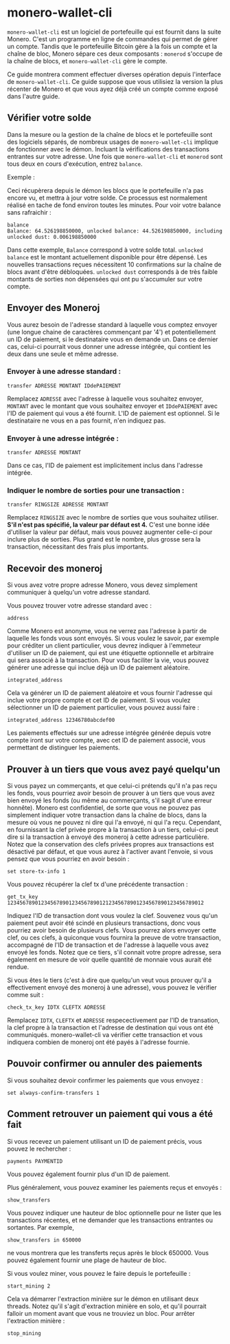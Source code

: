 # monero-wallet-cli

`monero-wallet-cli` est un logiciel de portefeuille qui est fournit dans la suite Monero. C'est un
programme en ligne de commandes qui permet de gérer un compte. Tandis que le portefeuille Bitcoin
gère à la fois un compte et la chaîne de bloc, Monero sépare ces deux composants : `monerod`
s'occupe de la chaîne de blocs, et `monero-wallet-cli` gère le compte.

Ce guide montrera comment effectuer diverses opération depuis l'interface de `monero-wallet-cli`. Ce guide suppose que vous utilisiez la version la plus récenter de Monero et que vous ayez déjà créé un compte comme exposé dans l'autre guide.


## Vérifier votre solde

Dans la mesure ou la gestion de la chaîne de blocs et le portefeuille sont des logiciels séparés,
de nombreux usages de `monero-wallet-cli` implique de fonctionner avec le démon. Incluant la
vérifications des transactions entrantes sur votre adresse. Une fois que `monero-wallet-cli` et
`monerod` sont tous deux en cours d'exécution, entrez `balance`.

Exemple :

Ceci récupèrera depuis le démon les blocs que le portefeuille n'a pas encore vu, et mettra à jour
votre solde. Ce processus est normalement réalisé en tache de fond environ toutes les minutes.
Pour voir votre balance sans rafraichir :

    balance
    Balance: 64.526198850000, unlocked balance: 44.526198850000, including unlocked dust: 0.006198850000

Dans cette exemple, `Balance` correspond à votre solde total. `unlocked balance` est le montant actuellement disponible pour être dépensé. Les nouvelles transactions reçues nécessitent 10 confirmations sur la chaîne de blocs avant d'être débloquées. `unlocked dust` corresponds à de très faible montants de sorties non dépensées qui ont pu s'accumuler sur votre compte.

## Envoyer des Moneroj

Vous aurez besoin de l'adresse standard à laquelle vous comptez envoyer (une longue chaine de
caractères commençant par '4') et potentiellement un ID de paiement, si le destinataire vous en
demande un. Dans ce dernier cas, celui-ci pourrait vous donner une adresse intégrée, qui contient
les deux dans une seule et même adresse.

### Envoyer à une adresse standard :

    transfer ADRESSE MONTANT IDdePAIEMENT

Remplacez `ADRESSE` avec l'adresse à laquelle vous souhaitez envoyer, `MONTANT` avec le montant que vous souhaitez
envoyer et `IDdePAIEMENT` avec l'ID de paiement qui vous a été fournit. L'ID de paiement est optionnel. Si le
destinataire ne vous en a pas fournit, n'en indiquez pas.

### Envoyer à une adresse intégrée :

    transfer ADRESSE MONTANT

Dans ce cas, l'ID de paiement est implicitement inclus dans l'adresse intégrée.

### Indiquer le nombre de sorties pour une transaction :

    transfer RINGSIZE ADRESSE MONTANT

Remplacez `RINGSIZE` avec le nombre de sorties que vous souhaitez utiliser. **S'il n'est pas spécifié, la valeur par défaut est 4.** C'est une bonne idée d'utiliser la valeur par défaut, mais vous pouvez augmenter celle-ci pour inclure plus de sorties. Plus grand est le nombre, plus grosse sera la transaction, nécessitant des frais plus importants.


## Recevoir des moneroj

Si vous avez votre propre adresse Monero, vous devez simplement communiquer à quelqu'un votre adresse standard.

Vous pouvez trouver votre adresse standard avec :

    address

Comme Monero est anonyme, vous ne verrez pas l'adresse à partir de laquelle les fonds vous sont envoyés.
Si vous voulez le savoir, par exemple pour créditer un client particulier, vous devrez indiquer à
l'emmeteur d'utiliser un ID de paiement, qui est une étiquette optionnelle et arbitraire qui sera
associé à la transaction. Pour vous faciliter la vie, vous pouvez générer une adresse qui inclue déjà
un ID de paiement aléatoire.

    integrated_address

Cela va générer un ID de paiement aléatoire et vous fournir l'adresse qui inclue votre propre compte
et cet ID de paiement. Si vous voulez sélectionner un ID de paiement particulier, vous pouvez aussi
faire :

    integrated_address 12346780abcdef00

Les paiements effectués sur une adresse intégrée générée depuis votre compte iront sur votre compte,
avec cet ID de paiement associé, vous permettant de distinguer les paiements.


## Prouver à un tiers que vous avez payé quelqu'un

Si vous payez un commerçants, et que celui-ci prétends qu'il n'a pas reçu les fonds, vous pourriez
avoir besoin de prouver à un tiers que vous avez bien envoyé les fonds (ou même au commerçants,
s'il sagit d'une erreur honnête). Monero est confidentiel, de sorte que vous ne pouvez pas
simplement indiquer votre transaction dans la chaîne de blocs, dans la mesure où vous ne pouvez ni
dire qui l'a envoyé, ni qui l'a reçu. Cependant, en fournissant la clef privée propre à la
transaction à un tiers, celui-ci peut dire si la transaction à envoyé des moneroj à cette adresse
particulière. Notez que la conservation des clefs privées propres aux transactions est désactivé
par défaut, et que vous aurez à l'activer avant l'envoie, si vous pensez que vous pourriez en avoir
besoin :

    set store-tx-info 1

Vous pouvez récupérer la clef tx d'une précédente transaction :

    get_tx_key 1234567890123456789012345678901212345678901234567890123456789012

Indiquez l'ID de transaction dont vous voulez la clef. Souvenez vous qu'un paiement peut avoir
été scindé en plusieurs transactions, donc vous pourriez avoir besoin de plusieurs clefs. Vous
pourrez alors envoyer cette clef, ou ces clefs, à quiconque vous fournira la preuve de votre
transaction, accompagné de l'ID de transaction et de l'adresse à laquelle vous avez envoyé les
fonds. Notez que ce tiers, s'il connait votre propre adresse, sera également en mesure de voir
quelle quantité de monnaie vous aurait été rendue.

Si vous êtes le tiers (c'est à dire que quelqu'un veut vous prouver qu'il a effectivement envoyé
des moneroj à une adresse), vous pouvez le vérifier comme suit :

    check_tx_key IDTX CLEFTX ADRESSE

Remplacez `IDTX`, `CLEFTX` et `ADRESSE` respecectivement par l'ID de transation, la clef propre
à la transaction et l'adresse de destination qui vous ont été communiqués. monero-wallet-cli va
vérifier cette transaction et vous indiquera combien de moneroj ont été payés à l'adresse fournie.


## Pouvoir confirmer ou annuler des paiements

Si vous souhaitez devoir confirmer les paiements que vous envoyez :

    set always-confirm-transfers 1


## Comment retrouver un paiement qui vous a été fait

Si vous recevez un paiement utilisant un ID de paiement précis, vous pouvez le rechercher :

    payments PAYMENTID

Vous pouvez également fournir plus d'un ID de paiement.

Plus généralement, vous pouvez examiner les paiements reçus et envoyés :

    show_transfers

Vous pouvez indiquer une hauteur de bloc optionnelle pour ne lister que les transactions
récentes, et ne demander que les transactions entrantes ou sortantes. Par exemple,

    show_transfers in 650000

ne vous montrera que les transferts reçus après le block 650000. Vous pouvez également
fournir une plage de hauteur de bloc.

Si vous voulez miner, vous pouvez le faire depuis le portefeuille :

    start_mining 2

Cela va démarrer l'extraction minière sur le démon en utilisant deux threads. Notez qu'il s'agit
d'extraction minière en solo, et qu'il pourrait falloir un moment avant que vous ne trouviez un
bloc. Pour arrêter l'extraction minière :

    stop_mining

